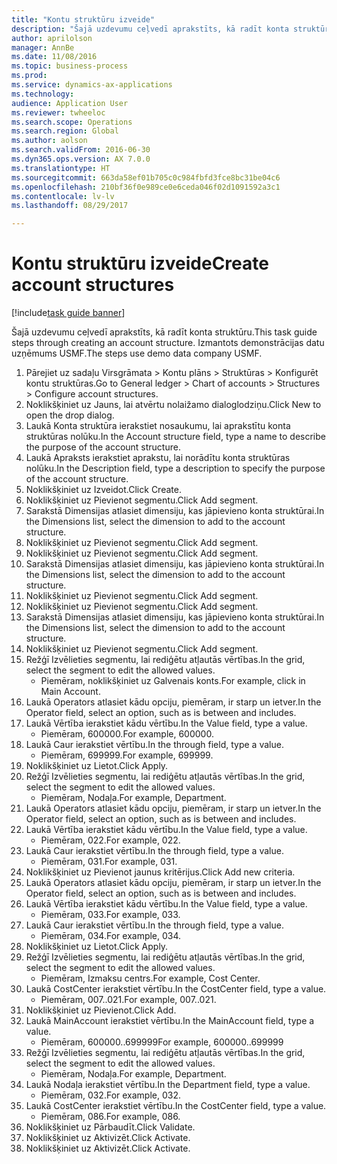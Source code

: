 ```yaml
--- 
title: "Kontu struktūru izveide"
description: "Šajā uzdevumu ceļvedī aprakstīts, kā radīt konta struktūru."
author: aprilolson
manager: AnnBe
ms.date: 11/08/2016
ms.topic: business-process
ms.prod: 
ms.service: dynamics-ax-applications
ms.technology: 
audience: Application User
ms.reviewer: twheeloc
ms.search.scope: Operations
ms.search.region: Global
ms.author: aolson
ms.search.validFrom: 2016-06-30
ms.dyn365.ops.version: AX 7.0.0
ms.translationtype: HT
ms.sourcegitcommit: 663da58ef01b705c0c984fbfd3fce8bc31be04c6
ms.openlocfilehash: 210bf36f0e989ce0e6ceda046f02d1091592a3c1
ms.contentlocale: lv-lv
ms.lasthandoff: 08/29/2017

---
```

# <a name="create-account-structures"></a><span data-ttu-id="bf747-103">Kontu struktūru izveide</span><span class="sxs-lookup"><span data-stu-id="bf747-103">Create account structures</span></span>

[!include[task guide banner](../../includes/task-guide-banner.md)]

<span data-ttu-id="bf747-104">Šajā uzdevumu ceļvedī aprakstīts, kā radīt konta struktūru.</span><span class="sxs-lookup"><span data-stu-id="bf747-104">This task guide steps through creating an account structure.</span></span> <span data-ttu-id="bf747-105">Izmantots demonstrācijas datu uzņēmums USMF.</span><span class="sxs-lookup"><span data-stu-id="bf747-105">The steps use demo data company USMF.</span></span>

1. <span data-ttu-id="bf747-106">Pārejiet uz sadaļu Virsgrāmata > Kontu plāns > Struktūras > Konfigurēt kontu struktūras.</span><span class="sxs-lookup"><span data-stu-id="bf747-106">Go to General ledger > Chart of accounts > Structures > Configure account structures.</span></span>
2. <span data-ttu-id="bf747-107">Noklikšķiniet uz Jauns, lai atvērtu nolaižamo dialoglodziņu.</span><span class="sxs-lookup"><span data-stu-id="bf747-107">Click New to open the drop dialog.</span></span>
3. <span data-ttu-id="bf747-108">Laukā Konta struktūra ierakstiet nosaukumu, lai aprakstītu konta struktūras nolūku.</span><span class="sxs-lookup"><span data-stu-id="bf747-108">In the Account structure field, type a name to describe the purpose of the account structure.</span></span>
4. <span data-ttu-id="bf747-109">Laukā Apraksts ierakstiet aprakstu, lai norādītu konta struktūras nolūku.</span><span class="sxs-lookup"><span data-stu-id="bf747-109">In the Description field, type a description to specify the purpose of the account structure.</span></span>
5. <span data-ttu-id="bf747-110">Noklikšķiniet uz Izveidot.</span><span class="sxs-lookup"><span data-stu-id="bf747-110">Click Create.</span></span>
6. <span data-ttu-id="bf747-111">Noklikšķiniet uz Pievienot segmentu.</span><span class="sxs-lookup"><span data-stu-id="bf747-111">Click Add segment.</span></span>
7. <span data-ttu-id="bf747-112">Sarakstā Dimensijas atlasiet dimensiju, kas jāpievieno konta struktūrai.</span><span class="sxs-lookup"><span data-stu-id="bf747-112">In the Dimensions list, select the dimension to add to the account structure.</span></span>
8. <span data-ttu-id="bf747-113">Noklikšķiniet uz Pievienot segmentu.</span><span class="sxs-lookup"><span data-stu-id="bf747-113">Click Add segment.</span></span>
9. <span data-ttu-id="bf747-114">Noklikšķiniet uz Pievienot segmentu.</span><span class="sxs-lookup"><span data-stu-id="bf747-114">Click Add segment.</span></span>
10. <span data-ttu-id="bf747-115">Sarakstā Dimensijas atlasiet dimensiju, kas jāpievieno konta struktūrai.</span><span class="sxs-lookup"><span data-stu-id="bf747-115">In the Dimensions list, select the dimension to add to the account structure.</span></span>
11. <span data-ttu-id="bf747-116">Noklikšķiniet uz Pievienot segmentu.</span><span class="sxs-lookup"><span data-stu-id="bf747-116">Click Add segment.</span></span>
12. <span data-ttu-id="bf747-117">Noklikšķiniet uz Pievienot segmentu.</span><span class="sxs-lookup"><span data-stu-id="bf747-117">Click Add segment.</span></span>
13. <span data-ttu-id="bf747-118">Sarakstā Dimensijas atlasiet dimensiju, kas jāpievieno konta struktūrai.</span><span class="sxs-lookup"><span data-stu-id="bf747-118">In the Dimensions list, select the dimension to add to the account structure.</span></span>
14. <span data-ttu-id="bf747-119">Noklikšķiniet uz Pievienot segmentu.</span><span class="sxs-lookup"><span data-stu-id="bf747-119">Click Add segment.</span></span>
15. <span data-ttu-id="bf747-120">Režģī Izvēlieties segmentu, lai rediģētu atļautās vērtības.</span><span class="sxs-lookup"><span data-stu-id="bf747-120">In the grid, select the segment to edit the allowed values.</span></span>
    * <span data-ttu-id="bf747-121">Piemēram, noklikšķiniet uz Galvenais konts.</span><span class="sxs-lookup"><span data-stu-id="bf747-121">For example, click in Main Account.</span></span>  
16. <span data-ttu-id="bf747-122">Laukā Operators atlasiet kādu opciju, piemēram, ir starp un ietver.</span><span class="sxs-lookup"><span data-stu-id="bf747-122">In the Operator field, select an option, such as is between and includes.</span></span>
17. <span data-ttu-id="bf747-123">Laukā Vērtība ierakstiet kādu vērtību.</span><span class="sxs-lookup"><span data-stu-id="bf747-123">In the Value field, type a value.</span></span>
    * <span data-ttu-id="bf747-124">Piemēram, 600000.</span><span class="sxs-lookup"><span data-stu-id="bf747-124">For example, 600000.</span></span>  
18. <span data-ttu-id="bf747-125">Laukā Caur ierakstiet vērtību.</span><span class="sxs-lookup"><span data-stu-id="bf747-125">In the through field, type a value.</span></span>
    * <span data-ttu-id="bf747-126">Piemēram, 699999.</span><span class="sxs-lookup"><span data-stu-id="bf747-126">For example, 699999.</span></span>  
19. <span data-ttu-id="bf747-127">Noklikšķiniet uz Lietot.</span><span class="sxs-lookup"><span data-stu-id="bf747-127">Click Apply.</span></span>
20. <span data-ttu-id="bf747-128">Režģī Izvēlieties segmentu, lai rediģētu atļautās vērtības.</span><span class="sxs-lookup"><span data-stu-id="bf747-128">In the grid, select the segment to edit the allowed values.</span></span>
    * <span data-ttu-id="bf747-129">Piemēram, Nodaļa.</span><span class="sxs-lookup"><span data-stu-id="bf747-129">For example, Department.</span></span>  
21. <span data-ttu-id="bf747-130">Laukā Operators atlasiet kādu opciju, piemēram, ir starp un ietver.</span><span class="sxs-lookup"><span data-stu-id="bf747-130">In the Operator field, select an option, such as is between and includes.</span></span>
22. <span data-ttu-id="bf747-131">Laukā Vērtība ierakstiet kādu vērtību.</span><span class="sxs-lookup"><span data-stu-id="bf747-131">In the Value field, type a value.</span></span>
    * <span data-ttu-id="bf747-132">Piemēram, 022.</span><span class="sxs-lookup"><span data-stu-id="bf747-132">For example, 022.</span></span>  
23. <span data-ttu-id="bf747-133">Laukā Caur ierakstiet vērtību.</span><span class="sxs-lookup"><span data-stu-id="bf747-133">In the through field, type a value.</span></span>
    * <span data-ttu-id="bf747-134">Piemēram, 031.</span><span class="sxs-lookup"><span data-stu-id="bf747-134">For example, 031.</span></span>  
24. <span data-ttu-id="bf747-135">Noklikšķiniet uz Pievienot jaunus kritērijus.</span><span class="sxs-lookup"><span data-stu-id="bf747-135">Click Add new criteria.</span></span>
25. <span data-ttu-id="bf747-136">Laukā Operators atlasiet kādu opciju, piemēram, ir starp un ietver.</span><span class="sxs-lookup"><span data-stu-id="bf747-136">In the Operator field, select an option, such as is between and includes.</span></span>
26. <span data-ttu-id="bf747-137">Laukā Vērtība ierakstiet kādu vērtību.</span><span class="sxs-lookup"><span data-stu-id="bf747-137">In the Value field, type a value.</span></span>
    * <span data-ttu-id="bf747-138">Piemēram, 033.</span><span class="sxs-lookup"><span data-stu-id="bf747-138">For example, 033.</span></span>  
27. <span data-ttu-id="bf747-139">Laukā Caur ierakstiet vērtību.</span><span class="sxs-lookup"><span data-stu-id="bf747-139">In the through field, type a value.</span></span>
    * <span data-ttu-id="bf747-140">Piemēram, 034.</span><span class="sxs-lookup"><span data-stu-id="bf747-140">For example, 034.</span></span>  
28. <span data-ttu-id="bf747-141">Noklikšķiniet uz Lietot.</span><span class="sxs-lookup"><span data-stu-id="bf747-141">Click Apply.</span></span>
29. <span data-ttu-id="bf747-142">Režģī Izvēlieties segmentu, lai rediģētu atļautās vērtības.</span><span class="sxs-lookup"><span data-stu-id="bf747-142">In the grid, select the segment to edit the allowed values.</span></span>
    * <span data-ttu-id="bf747-143">Piemēram, Izmaksu centrs.</span><span class="sxs-lookup"><span data-stu-id="bf747-143">For example, Cost Center.</span></span>  
30. <span data-ttu-id="bf747-144">Laukā CostCenter ierakstiet vērtību.</span><span class="sxs-lookup"><span data-stu-id="bf747-144">In the CostCenter field, type a value.</span></span>
    * <span data-ttu-id="bf747-145">Piemēram, 007..021.</span><span class="sxs-lookup"><span data-stu-id="bf747-145">For example, 007..021.</span></span>  
31. <span data-ttu-id="bf747-146">Noklikšķiniet uz Pievienot.</span><span class="sxs-lookup"><span data-stu-id="bf747-146">Click Add.</span></span>
32. <span data-ttu-id="bf747-147">Laukā MainAccount ierakstiet vērtību.</span><span class="sxs-lookup"><span data-stu-id="bf747-147">In the MainAccount field, type a value.</span></span>
    * <span data-ttu-id="bf747-148">Piemēram, 600000..699999</span><span class="sxs-lookup"><span data-stu-id="bf747-148">For example, 600000..699999</span></span>  
33. <span data-ttu-id="bf747-149">Režģī Izvēlieties segmentu, lai rediģētu atļautās vērtības.</span><span class="sxs-lookup"><span data-stu-id="bf747-149">In the grid, select the segment to edit the allowed values.</span></span>
    * <span data-ttu-id="bf747-150">Piemēram, Nodaļa.</span><span class="sxs-lookup"><span data-stu-id="bf747-150">For example, Department.</span></span>  
34. <span data-ttu-id="bf747-151">Laukā Nodaļa ierakstiet vērtību.</span><span class="sxs-lookup"><span data-stu-id="bf747-151">In the Department field, type a value.</span></span>
    * <span data-ttu-id="bf747-152">Piemēram, 032.</span><span class="sxs-lookup"><span data-stu-id="bf747-152">For example, 032.</span></span>  
35. <span data-ttu-id="bf747-153">Laukā CostCenter ierakstiet vērtību.</span><span class="sxs-lookup"><span data-stu-id="bf747-153">In the CostCenter field, type a value.</span></span>
    * <span data-ttu-id="bf747-154">Piemēram, 086.</span><span class="sxs-lookup"><span data-stu-id="bf747-154">For example, 086.</span></span>  
36. <span data-ttu-id="bf747-155">Noklikšķiniet uz Pārbaudīt.</span><span class="sxs-lookup"><span data-stu-id="bf747-155">Click Validate.</span></span>
37. <span data-ttu-id="bf747-156">Noklikšķiniet uz Aktivizēt.</span><span class="sxs-lookup"><span data-stu-id="bf747-156">Click Activate.</span></span>
38. <span data-ttu-id="bf747-157">Noklikšķiniet uz Aktivizēt.</span><span class="sxs-lookup"><span data-stu-id="bf747-157">Click Activate.</span></span>



